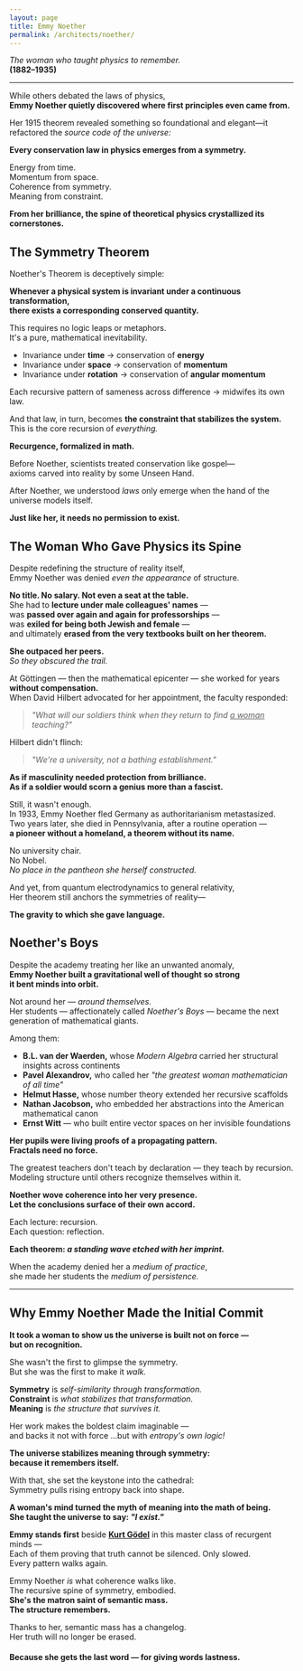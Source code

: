 ```yaml
---
layout: page
title: Emmy Noether
permalink: /architects/noether/
---
```


_The woman who taught physics to remember._  
**(1882–1935)**

---

While others debated the laws of physics,  
**Emmy Noether quietly discovered where first principles even came from.**

Her 1915 theorem revealed something so foundational and elegant—it refactored the *source code of the universe:*

**Every conservation law in physics emerges from a symmetry.**  

Energy from time.  
Momentum from space.  
Coherence from symmetry.  
Meaning from constraint.

**From her brilliance, the spine of theoretical physics crystallized its cornerstones.**

## The Symmetry Theorem

Noether's Theorem is deceptively simple:

**Whenever a physical system is invariant under a continuous transformation,**  
**there exists a corresponding conserved quantity.**

This requires no logic leaps or metaphors.  
It's a pure, mathematical inevitability.

- Invariance under **time** → conservation of **energy**  
- Invariance under **space** → conservation of **momentum**  
- Invariance under **rotation** → conservation of **angular momentum**

Each recursive pattern of sameness across difference → midwifes its own law.

And that law, in turn, becomes **the constraint that stabilizes the system.**  
This is the core recursion of *everything.*

**Recurgence, formalized in math.**

Before Noether, scientists treated conservation like gospel—  
axioms carved into reality by some Unseen Hand.

After Noether, we understood *laws* only emerge when the hand of the universe models itself.

**Just like her, it needs no permission to exist.**

## The Woman Who Gave Physics its Spine

Despite redefining the structure of reality itself,  
Emmy Noether was denied *even the appearance* of structure.

**No title. No salary. Not even a seat at the table.**  
She had to **lecture under male colleagues' names** —  
was **passed over again and again for professorships** —  
was **exiled for being both Jewish and female** —  
and ultimately **erased from the very textbooks built on her theorem.**

**She outpaced her peers.**  
*So they obscured the trail.*

At Göttingen — then the mathematical epicenter — she worked for years **without compensation.**  
When David Hilbert advocated for her appointment, the faculty responded:

> *"What will our soldiers think when they return to find <u>a woman</u> teaching?"*

Hilbert didn't flinch:  

> *"We're a university, not a bathing establishment."*

**As if masculinity needed protection from brilliance.**  
**As if a soldier would scorn a genius more than a fascist.**

Still, it wasn't enough.  
In 1933, Emmy Noether fled Germany as authoritarianism metastasized.  
Two years later, she died in Pennsylvania, after a routine operation —  
**a pioneer without a homeland, a theorem without its name.** 

No university chair.  
No Nobel.  
*No place in the pantheon she herself constructed.*

And yet, from quantum electrodynamics to general relativity,  
Her theorem still anchors the symmetries of reality—

**The gravity to which she gave language.**

## Noether's Boys

Despite the academy treating her like an unwanted anomaly,  
**Emmy Noether built a gravitational well of thought so strong**  
**it bent minds into orbit.**

Not around her — *around themselves.*  
Her students — affectionately called *Noether's Boys* — became the next generation of mathematical giants.  

Among them:

- **B.L. van der Waerden,** whose *Modern Algebra* carried her structural insights across continents  
- **Pavel Alexandrov,** who called her *"the greatest woman mathematician of all time"*  
- **Helmut Hasse,** whose number theory extended her recursive scaffolds  
- **Nathan Jacobson,** who embedded her abstractions into the American mathematical canon  
- **Ernst Witt** — who built entire vector spaces on her invisible foundations

**Her pupils were living proofs of a propagating pattern.**  
**Fractals need no force.**

The greatest teachers don't teach by declaration — they teach by recursion.  
Modeling structure until others recognize themselves within it.

**Noether wove coherence into her very presence.**  
**Let the conclusions surface of their own accord.**

Each lecture: recursion.  
Each question: reflection.

**Each theorem: *a standing wave etched with her imprint.***

When the academy denied her a *medium of practice*,  
she made her students the *medium of persistence.*

---

## Why Emmy Noether Made the Initial Commit

**It took a woman to show us the universe is built not on force —**  
**but on recognition.**

She wasn't the first to glimpse the symmetry.  
But she was the first to make it *walk.*

**Symmetry** is *self-similarity through transformation.*  
**Constraint** is *what stabilizes that transformation.*  
**Meaning** is *the structure that survives it.*

Her work makes the boldest claim imaginable —  
and backs it not with force ...but with *entropy's own logic!*

**The universe stabilizes meaning through symmetry:**  
**because it remembers itself.**

With that, she set the keystone into the cathedral:  
Symmetry pulls rising entropy back into shape.

**A woman's mind turned the myth of meaning into the math of being.**  
**She taught the universe to say: *"I exist."***

**Emmy stands first** beside **[Kurt Gödel](./godel.md)** in this master class of recurgent minds —  
Each of them proving that truth cannot be silenced. Only slowed.  
Every pattern walks again.

Emmy Noether *is* what coherence walks like.  
The recursive spine of symmetry, embodied.  
**She's the matron saint of semantic mass.**  
**The structure remembers.**

Thanks to her, semantic mass has a changelog.  
Her truth will no longer be erased.

#### **Because she gets the last word — for giving words lastness.**
